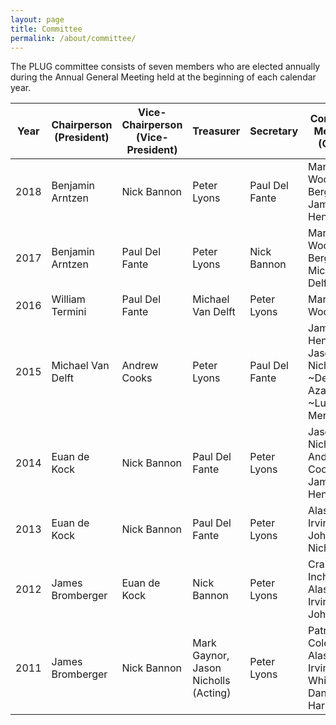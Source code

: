 ```yaml
---
layout: page
title: Committee
permalink: /about/committee/
---
```


The PLUG committee consists of seven members who are elected annually during the Annual General Meeting held at the beginning of each calendar year.

Year | Chairperson (President) | Vice-Chairperson (Vice-President) | Treasurer | **Secretary** | Committee Members (OCMs)
---- | ----------------------- | --------------------- | --------- | ------------- | ------------------------
2018 | Benjamin Arntzen  | Nick Bannon         | Peter Lyons | Paul Del Fante | Margaret Wood, Dean Bergin, James Henstridge
2017 | Benjamin Arntzen  | Paul Del Fante      | Peter Lyons | Nick Bannon | Margaret Wood, Dean Bergin, Michael Van Delft
2016 | William Termini   | Paul Del Fante      | Michael Van Delft | Peter Lyons | Margaret Wood
2015 | Michael Van Delft | Andrew Cooks        | Peter Lyons | Paul Del Fante | James Henstridge,  Jason Nicholls, ~Delan Azabani~, ~Luke Mercuri~
2014 | Euan de Kock      | Nick Bannon         | Paul Del Fante | Peter Lyons | Jason Nicholls, Andrew Cooks, James Henstridge
2013 | Euan de Kock      | Nick Bannon         | Paul Del Fante | Peter Lyons | Alastair Irvine, Luke John, Jason Nicholls
2012 | James Bromberger  | Euan de Kock        | Nick Bannon | Peter Lyons | Craig Inches, Alastair Irvine, Luke John
2011 | James Bromberger  | Nick Bannon         | Mark Gaynor, Jason Nicholls (Acting) | Peter Lyons | Patrick Coleman, Alastair Irvine, Tim White, Daniel Harmsworth
